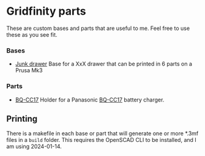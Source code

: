 # Gridfinity parts

These are custom bases and parts that are useful to me.  Feel free to use these as you see fit.

### Bases

- [Junk drawer]() Base for a XxX drawer that can be printed in 6 parts on a Prusa Mk3

### Parts

- [BQ-CC17](./parts/battery-charger) Holder for a Panasonic [BQ-CC17](https://www.panasonic.com/global/energy/products/eneloop/en/lineup/charger-bq-cc17.html) battery charger.

## Printing

There is a makefile in each base or part that will generate one or more *.3mf files in a `build` folder.  This requires the OpenSCAD CLI to be installed, and I am using 2024-01-14.